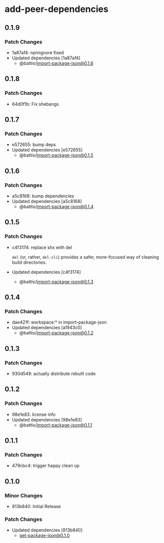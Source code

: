# add-peer-dependencies

## 0.1.9

### Patch Changes

- 1a87af4: npmignore fixed
- Updated dependencies [1a87af4]
  - @battis/import-package-json@0.1.6

## 0.1.8

### Patch Changes

- 64d0f1b: Fix shebangs

## 0.1.7

### Patch Changes

- e572655: bump deps
- Updated dependencies [e572655]
  - @battis/import-package-json@0.1.5

## 0.1.6

### Patch Changes

- a5c8168: bump dependencies
- Updated dependencies [a5c8168]
  - @battis/import-package-json@0.1.4

## 0.1.5

### Patch Changes

- c4f3174: replace shx with del

  `del` (or, rather, `del-cli`) provides a safer, more-focused way of cleaning build directories.

- Updated dependencies [c4f3174]
  - @battis/import-package-json@0.1.3

## 0.1.4

### Patch Changes

- dae421f: workspace:\* in import-package-json
- Updated dependencies [a1943c0]
  - @battis/import-package-json@0.1.2

## 0.1.3

### Patch Changes

- 930d549: actually distribute rebuilt code

## 0.1.2

### Patch Changes

- 98e1e83: license info
- Updated dependencies [98e1e83]
  - @battis/import-package-json@0.1.1

## 0.1.1

### Patch Changes

- 479cbc4: trigger happy clean up

## 0.1.0

### Minor Changes

- 813b840: Initial Release

### Patch Changes

- Updated dependencies [813b840]
  - get-package-json@0.1.0
